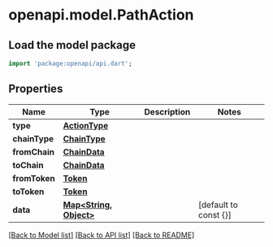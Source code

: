 # openapi.model.PathAction

## Load the model package
```dart
import 'package:openapi/api.dart';
```

## Properties
Name | Type | Description | Notes
------------ | ------------- | ------------- | -------------
**type** | [**ActionType**](ActionType.md) |  | 
**chainType** | [**ChainType**](ChainType.md) |  | 
**fromChain** | [**ChainData**](ChainData.md) |  | 
**toChain** | [**ChainData**](ChainData.md) |  | 
**fromToken** | [**Token**](Token.md) |  | 
**toToken** | [**Token**](Token.md) |  | 
**data** | [**Map<String, Object>**](Object.md) |  | [default to const {}]

[[Back to Model list]](../README.md#documentation-for-models) [[Back to API list]](../README.md#documentation-for-api-endpoints) [[Back to README]](../README.md)


